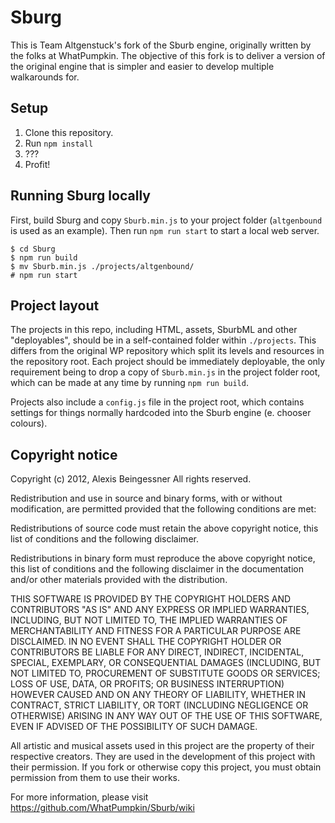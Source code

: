 # Sburg

This is Team Altgenstuck's fork of the Sburb engine, originally written by the folks at WhatPumpkin. The objective of this fork is to deliver a version of the original engine that is simpler and easier to develop multiple walkarounds for.

## Setup

1. Clone this repository.
2. Run `npm install`
3. ???
4. Profit!

## Running Sburg locally

First, build Sburg and copy `Sburb.min.js` to your project folder (`altgenbound` is used as an example). Then run `npm run start` to start a local web server.
```
$ cd Sburg
$ npm run build
$ mv Sburb.min.js ./projects/altgenbound/
# npm run start
```

## Project layout

The projects in this repo, including HTML, assets, SburbML and other "deployables", should be in a self-contained folder within `./projects`. This differs from the original WP repository which split its levels and resources in the repository root. Each project should be immediately deployable, the only requirement being to drop a copy of `Sburb.min.js` in the project folder root, which can be made at any time by running `npm run build`.

Projects also include a `config.js` file in the project root, which contains settings for things normally hardcoded into the Sburb engine (e. chooser colours).

## Copyright notice

Copyright (c) 2012, Alexis Beingessner
All rights reserved.

Redistribution and use in source and binary forms, with or without modification, are permitted provided that the following conditions are met:

Redistributions of source code must retain the above copyright notice, this list of conditions and the following disclaimer.

Redistributions in binary form must reproduce the above copyright notice, this list of conditions and the following disclaimer in the documentation and/or other materials provided with the distribution.

THIS SOFTWARE IS PROVIDED BY THE COPYRIGHT HOLDERS AND CONTRIBUTORS "AS IS" AND ANY EXPRESS OR IMPLIED WARRANTIES, INCLUDING, BUT NOT LIMITED TO, THE IMPLIED WARRANTIES OF MERCHANTABILITY AND FITNESS FOR A PARTICULAR PURPOSE ARE DISCLAIMED. IN NO EVENT SHALL THE COPYRIGHT HOLDER OR CONTRIBUTORS BE LIABLE FOR ANY DIRECT, INDIRECT, INCIDENTAL, SPECIAL, EXEMPLARY, OR CONSEQUENTIAL DAMAGES (INCLUDING, BUT NOT LIMITED TO, PROCUREMENT OF SUBSTITUTE GOODS OR SERVICES; LOSS OF USE, DATA, OR PROFITS; OR BUSINESS INTERRUPTION) HOWEVER CAUSED AND ON ANY THEORY OF LIABILITY, WHETHER IN CONTRACT, STRICT LIABILITY, OR TORT (INCLUDING NEGLIGENCE OR OTHERWISE) ARISING IN ANY WAY OUT OF THE USE OF THIS SOFTWARE, EVEN IF ADVISED OF THE POSSIBILITY OF SUCH DAMAGE.

All artistic and musical assets used in this project are the property of their 
respective creators. They are used in the development of this project with their 
permission. If you fork or otherwise copy this project, you must obtain 
permission from them to use their works. 

For more information, please visit https://github.com/WhatPumpkin/Sburb/wiki
